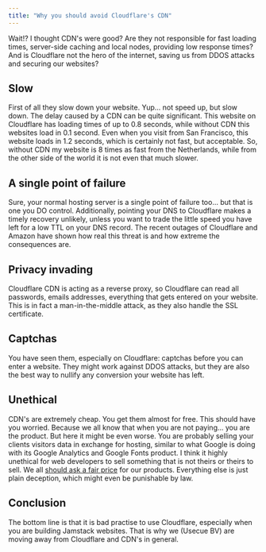 ```yaml
---
title: "Why you should avoid Cloudflare's CDN"
---
```


Wait!? I thought CDN's were good? Are they not responsible for fast loading times, server-side caching and local nodes, providing low response times? And is Cloudflare not the hero of the internet, saving us from DDOS attacks and securing our websites?

## Slow

First of all they slow down your website. Yup... not speed up, but slow down. The delay caused by a CDN can be quite significant. This website on Cloudflare has loading times of up to 0.8 seconds, while without CDN this websites load in 0.1 second. Even when you visit from San Francisco, this website loads in 1.2 seconds, which is certainly not fast, but acceptable. So, without CDN my website is 8 times as fast from the Netherlands, while from the other side of the world it is not even that much slower.

## A single point of failure

Sure, your normal hosting server is a single point of failure too... but that is one you DO control. Additionally, pointing your DNS to Cloudflare makes a timely recovery unlikely, unless you want to trade the little speed you have left for a low TTL on your DNS record. The recent outages of Cloudflare and Amazon have shown how real this threat is and how extreme the consequences are.

## Privacy invading

Cloudflare CDN is acting as a reverse proxy, so Cloudflare can read all passwords, emails addresses, everything that gets entered on your website. This is in fact a man-in-the-middle attack, as they also handle the SSL certificate.

## Captchas

You have seen them, especially on Cloudflare: captchas before you can enter a website. They might work against DDOS attacks, but they are also the best way to nullify any conversion your website has left.

## Unethical

CDN's are extremely cheap. You get them almost for free. This should have you worried. Because we all know that when you are not paying... you are the product. But here it might be even worse. You are probably selling your clients visitors data in exchange for hosting, similar to what Google is doing with its Google Analytics and Google Fonts product. I think it highly unethical for web developers to sell something that is not theirs or theirs to sell. We all [should ask a fair price](/nl/blog/het-internet-is-niet-meer-gratis) for our products. Everything else is just plain deception, which might even be punishable by law.

## Conclusion

The bottom line is that it is bad practise to use Cloudflare, especially when you are building Jamstack websites. That is why we (Usecue BV) are moving away from Cloudflare and CDN's in general.